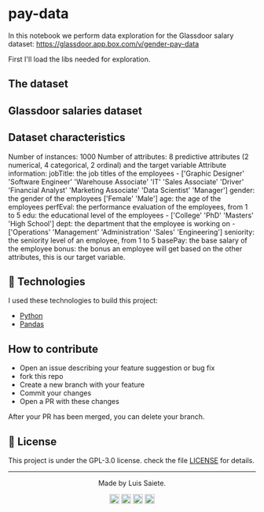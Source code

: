 # pay-data
In this notebook we perform data exploration for the Glassdoor salary dataset:
https://glassdoor.app.box.com/v/gender-pay-data

First I'll load the libs needed for exploration.

## The dataset

Glassdoor salaries dataset
---------------------------

Dataset characteristics
-----------------------

Number of instances: 1000
Number of attributes: 8  predictive attributes (2 numerical, 4 categorical, 2 ordinal) and the target variable
Attribute information:
jobTitle: the job titles of the employees -  ['Graphic Designer' 'Software Engineer' 'Warehouse Associate' 'IT'
 'Sales Associate' 'Driver' 'Financial Analyst' 'Marketing Associate'
 'Data Scientist' 'Manager']
gender: the gender of the employees ['Female' 'Male']
age: the age of the employees
perfEval: the performance evaluation of the employees, from 1 to 5
edu: the educational level of the employees -  ['College' 'PhD' 'Masters' 'High School']
dept: the department that the employee is working on -  ['Operations' 'Management' 'Administration' 'Sales' 'Engineering']
seniority: the seniority level of an employee, from 1 to 5
basePay: the base salary of the employee
bonus: the bonus an employee will get based on the other attributes, this is our target variable.

## :rocket: Technologies
I used these technologies to build this project:
* [Python](https://www.python.org/)
* [Pandas](https://pandas.pydata.org/)

## How to contribute

- Open an issue describing your feature suggestion or bug fix
- fork this repo
- Create a new branch with your feature
- Commit your changes
- Open a PR with these changes

After your PR has been merged, you can delete your branch.

## :memo: License
This project is under the GPL-3.0 license. check the file [LICENSE](LICENSE) for details.

---
<p align="center">
Made by Luis Saiete.
</p>

<p align="center">
  <a href="https://twitter.com/ltsaiete" target="_blank"><img align="center" src="https://cdn.jsdelivr.net/npm/simple-icons@5.14.0/icons/twitter.svg" alt="ltsaiete" width="20" height="20" /></a>
  <a href="https://www.linkedin.com/in/ltsaiete/" target="_blank"><img align="center" src="https://cdn.jsdelivr.net/npm/simple-icons@5.14.0/icons/linkedin.svg" alt="ltsaiete" width="20" height="20" /></a>
  <a href="https://instagram.com/ltsaiete/" target="_blank"><img align="center" src="https://cdn.jsdelivr.net/npm/simple-icons@5.14.0/icons/instagram.svg" alt="ltsaiete" width="20" height="20" /></a>
  <a href="https://fb.com/ltsaiete/" target="_blank"><img align="center" src="https://cdn.jsdelivr.net/npm/simple-icons@5.14.0/icons/facebook.svg" alt="ltsaiete" width="20" height="20" /></a>
</p>
